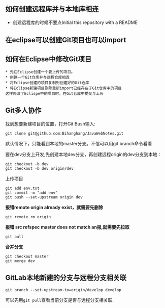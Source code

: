 ## 如何创建远程库并与本地库相连

* 创建远程库的时候不要点Initial this repository with a README

## 在eclipse可以创建Git项目也可以import

## 如何在Eclipse中修改Git项目

    * 先在Eclipse创建一个要上传的项目。
    * 创建一个Git仓库并与远程仓库相连
    * 将Eclipse创建的项目复制到创建好的Git仓库
    * 将Eclipse新建项目删除重新import已经存在于Git仓库中的项目
    这样修改了Eclispe中的项目时，在Git仓库中提交与上传

## Git多人协作

找到想要新建项目的位置，打开Git Bush输入:

```
git clone git@github.com:Bihanghang/JavaWebNotes.git
```

默认情况下，只能看到本地的master分支。不信可以用git branch命令看看

要在dev分支上开发,先创建本地dev分支，再创建远程origin的dev分支到本地：

```
git checkout -b dev
git checkout -b dev origin/dev
```

上传项目

```
git add env.txt
git commit -m "add env"
git push --set-upstream origin dev
```

**报错remote origin already exist，就需要先删除**

```
git remote rm origin
```

**报错 src refspec master does not match an报,就需要先拉取**

```
git pull
```

**合并分支**

```
git checkout master
git merge dev
```
## GitLab本地新建的分支与远程分支相关联
```
git branch --set-upstream-to=origin/develop develop
```
可以先用`git pull`查看当前分支是否与远程分支相关联.